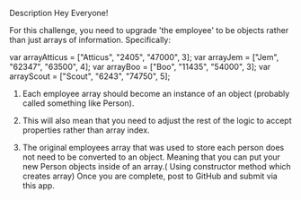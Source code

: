
Description
Hey Everyone!

For this challenge, you need to upgrade 'the employee' to be objects rather than just arrays of information. Specifically:

var arrayAtticus = ["Atticus", "2405", "47000", 3];
var arrayJem = ["Jem", "62347", "63500", 4];
var arrayBoo = ["Boo", "11435", "54000", 3];
var arrayScout = ["Scout", "6243", "74750", 5];

1. Each employee array should become an instance of an object (probably called something like Person).

2. This will also mean that you need to adjust the rest of the logic to accept properties rather than array index.

3. The original employees array that was used to store each person does not need to be converted to an object. Meaning that you can put your new Person objects inside of an array.( Using constructor method which creates array)
Once you are complete, post to GitHub and submit via this app.
